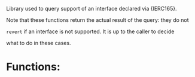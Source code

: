 Library used to query support of an interface declared via {IERC165}.

Note that these functions return the actual result of the query: they do not

`revert` if an interface is not supported. It is up to the caller to decide

what to do in these cases.

# Functions:
